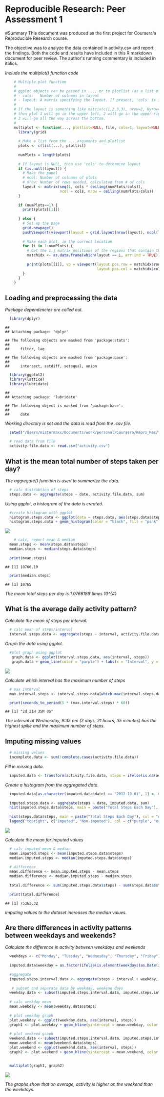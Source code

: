 # Reproducible Research: Peer Assessment 1
#Summary
This document was produced as the first project for Coursera's Reproducible Research course.

The objective was to analyze the data contained in activity.csv and report the findings. Both the code and results have included in this R markdown document for peer review. The author's running commentary is included in italics.

*Include the multiplot() function code*

```r
    # Multiple plot function
    #
    # ggplot objects can be passed in ..., or to plotlist (as a list of ggplot objects)
    # - cols:   Number of columns in layout
    # - layout: A matrix specifying the layout. If present, 'cols' is ignored.
    #
    # If the layout is something like matrix(c(1,2,3,3), nrow=2, byrow=TRUE),
    # then plot 1 will go in the upper left, 2 will go in the upper right, and
    # 3 will go all the way across the bottom.
    #
    multiplot <- function(..., plotlist=NULL, file, cols=1, layout=NULL) {
      library(grid)
      
      # Make a list from the ... arguments and plotlist
      plots <- c(list(...), plotlist)
      
      numPlots = length(plots)
      
      # If layout is NULL, then use 'cols' to determine layout
      if (is.null(layout)) {
        # Make the panel
        # ncol: Number of columns of plots
        # nrow: Number of rows needed, calculated from # of cols
        layout <- matrix(seq(1, cols * ceiling(numPlots/cols)),
                         ncol = cols, nrow = ceiling(numPlots/cols))
      }
      
      if (numPlots==1) {
        print(plots[[1]])
        
      } else {
        # Set up the page
        grid.newpage()
        pushViewport(viewport(layout = grid.layout(nrow(layout), ncol(layout))))
        
        # Make each plot, in the correct location
        for (i in 1:numPlots) {
          # Get the i,j matrix positions of the regions that contain this subplot
          matchidx <- as.data.frame(which(layout == i, arr.ind = TRUE))
          
          print(plots[[i]], vp = viewport(layout.pos.row = matchidx$row,
                                          layout.pos.col = matchidx$col))
        }
      }
    }
```

## Loading and preprocessing the data
*Package dependencies are called out.*

```r
  library(dplyr)
```

```
## 
## Attaching package: 'dplyr'
```

```
## The following objects are masked from 'package:stats':
## 
##     filter, lag
```

```
## The following objects are masked from 'package:base':
## 
##     intersect, setdiff, setequal, union
```

```r
  library(ggplot2)
  library(lattice)
  library(lubridate)
```

```
## 
## Attaching package: 'lubridate'
```

```
## The following object is masked from 'package:base':
## 
##     date
```

*Working directory is set and the data is read from the .csv file.*

```r
  setwd("/Users/mistermaxx/Documents/work/personal/Coursera/Repro_Res/")
  
  # read data from file
  activity.file.data <- read.csv("activity.csv")
```


## What is the mean total number of steps taken per day?
*The aggregate() function is used to summarize the data.*

```r
  # calc distrubtion of steps
  steps.data <- aggregate(steps ~ date, activity.file.data, sum)
```

*Using ggplot, a histogram of the data is created.*

```r
  #create histogram with ggplot
  histogram.steps.data <- ggplot(data = steps.data, aes(steps.data$steps)) 
  histogram.steps.data + geom_histogram(color = "black", fill = "pink", bins = 10, binwidth = 6000) + labs(x = "Steps", y = "Count", title = "Distribution: Total Steps")
```

![](unnamed-chunk-5-1.png)<!-- -->

```r
    # calc, report mean & median
  mean.steps <- mean(steps.data$steps)
  median.steps <- median(steps.data$steps)
  
  print(mean.steps)
```

```
## [1] 10766.19
```

```r
  print(median.steps)
```

```
## [1] 10765
```
*The mean total steps per day is 1.0766189\times 10^{4}*

## What is the average daily activity pattern?
*Calculate the mean of steps per interval.*

```r
  # calc mean of steps/interval
  interval.steps.data <- aggregate(steps ~ interval, activity.file.data, mean)
```

*Graph the data using ggplot.*

```r
  #plot graph using ggplot
   graph.data <- ggplot(interval.steps.data, aes(interval, steps))
   graph.data + geom_line(color = "purple") + labs(x = "Interval", y = "Steps", title = "Steps Per Interval")
```

![](unnamed-chunk-7-1.png)<!-- -->

*Calculate which interval has the maximum number of steps*

```r
  # max interval
  max.interval.steps <- interval.steps.data[which.max(interval.steps.data$steps), 1]

  print(seconds_to_period(5 * (max.interval.steps) * 60))
```

```
## [1] "2d 21H 35M 0S"
```
*The interval at Wednesday, 9:35 pm (2 days, 21 hours, 35 minutes) has the highest spike and the maximum number of steps.*

## Imputing missing values


```r
  # missing values
  incomplete.data <- sum(!complete.cases(activity.file.data))
```

*Fill in missing data.*

```r
  imputed.data <- transform(activity.file.data, steps = ifelse(is.na(activity.file.data$steps), interval.steps.data$steps[match(activity.file.data$interval, interval.steps.data$interval)], activity.file.data$steps))
```

*Create a histogram from the aggregated data.*

```r
  imputed.data[as.character(imputed.data$date) == "2012-10-01", 1] <- 0
  
  imputed.steps.data <- aggregate(steps ~ date, imputed.data, sum)
  hist(imputed.steps.data$steps, main = paste("Total Steps Each Day"), col = "purple", xlab = "Number of Steps")
  
  hist(steps.data$steps, main = paste("Total Steps Each Day"), col = "orange", xlab = "Number of Steps", add = TRUE)
  legend("topright", c("Imputed", "Non-imputed"), col = c("purple", "orange"), lwd = 10)
```

![](unnamed-chunk-11-1.png)<!-- -->

*Calculate the mean for imputed values*

```r
  # calc imputed mean & median
  mean.imputed.steps <- mean(imputed.steps.data$steps)
  median.imputed.steps <- median(imputed.steps.data$steps)
  
  # difference
  mean.difference <- mean.imputed.steps - mean.steps
  median.difference <- median.imputed.steps - median.steps
  
  total.difference <- sum(imputed.steps.data$steps) - sum(steps.data$steps)
  
  print(total.difference)
```

```
## [1] 75363.32
```

*Imputing values to the dataset increases the median values.*

## Are there differences in activity patterns between weekdays and weekends?
*Calculate the difference in activity between weekdays and weekends*

```r
  weekdays <- c("Monday", "Tuesday", "Wednesday", "Thursday", "Friday")
  
  imputed.data$weekday = as.factor(ifelse(is.element(weekdays(as.Date(imputed.data$date)), weekdays), "Weekday", "Weekend"))
  
  #aggregate
  imputed.steps.interval.data <- aggregate(steps ~ interval + weekday, imputed.data, mean)
  
   # subset and separate data by weekday, weekend days
  weekday.data <- subset(imputed.steps.interval.data, imputed.steps.interval.data$weekday == "Weekday")
  
  # calc weekday mean
  mean.weekday <- mean(weekday.data$steps)
  
  # plot weekday graph
  plot.weekday <- ggplot(weekday.data, aes(interval, steps))
  graph1 <- plot.weekday + geom_hline(yintercept = mean.weekday, color = "red") + geom_line(color = "turquoise2") + coord_cartesian(xlim = c(-0, 2500)) + labs(x = "Interval", y = "Steps", title = "Steps Per Interval: Weekdays")
  
  # plot weekend graph
  weekend.data <- subset(imputed.steps.interval.data, imputed.steps.interval.data$weekday == "Weekend")
  mean.weekend <- mean(weekend.data$steps)
  plot.weekend <- ggplot(weekend.data, aes(interval, steps))
  graph2 <- plot.weekend + geom_hline(yintercept = mean.weekend, color = "red") + geom_line(color = "maroon4") + coord_cartesian(xlim = c(-0, 2500)) + labs(x = "Interval", y = "Steps", title = "Steps Per Interval: Weekend")
  
  
  multiplot(graph1, graph2)
```

![](unnamed-chunk-13-1.png)<!-- -->

*The graphs show that on average, activity is higher on the weekend than the weekdays.*
